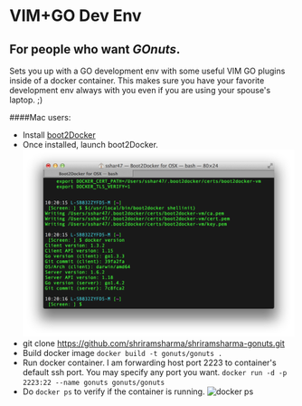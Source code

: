 # VIM+GO Dev Env
## For people who want *GOnuts*.

Sets you up with a GO development env with some useful VIM GO plugins inside of a docker container. This makes sure you have your favorite development env always with you even if you are using your spouse's laptop. ;)

####Mac users:
* Install [boot2Docker](https://github.com/boot2docker/osx-installer/releases)
* Once installed, launch boot2Docker.
  ![boot2Docker screen](img/boot2Docker.png)
* git clone https://github.com/shriramsharma/shriramsharma-gonuts.git
* Build docker image
  ``` docker build -t gonuts/gonuts . ```
* Run docker container. I am forwarding host port 2223 to container's default ssh port. You may specify any port you want.
  ``` docker run -d -p 2223:22 --name gonuts gonuts/gonuts ```
* Do ``` docker ps ``` to verify if the container is running.
  ![docker ps](img/dockerps.jpg)
